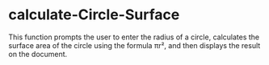 # calculate-Circle-Surface
This function prompts the user to enter the radius of a circle, calculates the surface area of the circle using the formula πr², and then displays the result on the document.
